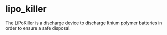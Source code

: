 # lipo_killer
The LiPoKiller is a discharge device to discharge lthium polymer batteries in order to ensure a safe disposal. 
